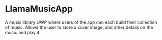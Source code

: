 # LlamaMusicApp
A music library UWP where users of the app can each build their collection of music. Allows the user to store a cover image, and other details on the music and play it
